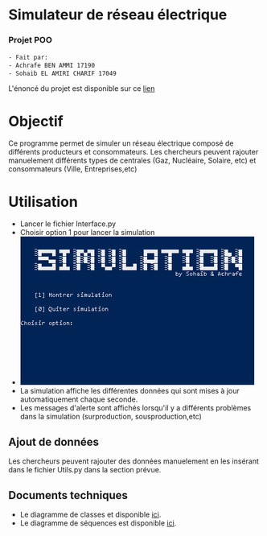 # Simulateur de réseau électrique 
### Projet POO
    - Fait par:
    - Achrafe BEN AMMI 17190
    - Sohaib EL AMIRI CHARIF 17049

L'énoncé du projet est disponible sur ce [lien](https://quentin.lurkin.xyz/courses/poo/projet2020/)


# Objectif 

Ce programme permet de simuler un réseau électrique composé de différents producteurs et consommateurs. 
Les chercheurs peuvent rajouter manuelement différents types de centrales (Gaz, Nucléaire, Solaire, etc) et consommateurs (Ville, Entreprises,etc) 

# Utilisation

- Lancer le fichier Interface.py
- Choisir option 1 pour lancer la simulation
- ![Screenshot](img/main.png) 
- La simulation affiche les différentes données qui sont mises à jour automatiquement chaque seconde. 
- Les messages d'alerte sont affichés lorsqu'il y a différents problèmes dans la simulation (surproduction, sousproduction,etc)

## Ajout de données 

Les chercheurs peuvent rajouter des données manuelement en les insérant dans le fichier Utils.py dans la section prévue.

## Documents techniques 

- Le diagramme de classes et disponible [ici](https://github.com/sohaeac/Simulation_Reseau_Electrique-/blob/master/img/Diagramme_classes.png).
- Le diagramme de séquences est disponible [ici](https://github.com/sohaeac/Simulation_Reseau_Electrique-/blob/master/img/Diagramme_sequence.png).
